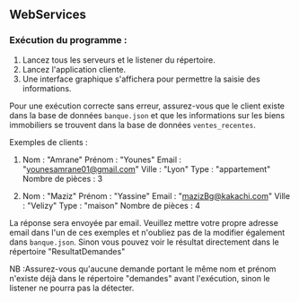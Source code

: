 ## WebServices

### Exécution du programme :

1. Lancez tous les serveurs et le listener du répertoire.
2. Lancez l'application cliente.
3. Une interface graphique s'affichera pour permettre la saisie des informations.

Pour une exécution correcte sans erreur, assurez-vous que le client existe dans la base de données `banque.json` et que les informations sur les biens immobiliers se trouvent dans la base de données `ventes_recentes`.

Exemples de clients :

1. Nom : "Amrane"
   Prénom : "Younes"
   Email : "younesamrane01@gmail.com" 
   Ville : "Lyon"
   Type : "appartement"
   Nombre de pièces : 3

2. Nom : "Maziz"
   Prénom : "Yassine"
   Email : "mazizBg@kakachi.com"
   Ville : "Velizy"
   Type : "maison"
   Nombre de pièces : 4

La réponse sera envoyée par email. Veuillez mettre votre propre adresse email dans l'un de ces exemples et n'oubliez pas de la modifier également dans `banque.json`.
Sinon vous pouvez voir le résultat directement dans le répertoire "ResultatDemandes"
 
NB :Assurez-vous qu'aucune demande portant le même nom et prénom n'existe déjà dans le répertoire "demandes" avant l'exécution, sinon le listener ne pourra pas la détecter.  